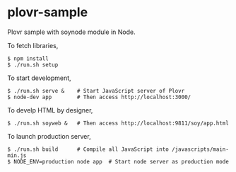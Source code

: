plovr-sample
============

Plovr sample with soynode module in Node.

To fetch libraries,
```
$ npm install
$ ./run.sh setup
```

To start development,
```
$ ./run.sh serve &    # Start JavaScript server of Plovr
$ node-dev app        # Then access http://localhost:3000/
```

To develp HTML by designer,
```
$ ./run.sh soyweb &   # Then access http://localhost:9811/soy/app.html
```

To launch production server,
```
$ ./run.sh build      # Compile all JavaScript into /javascripts/main-min.js
$ NODE_ENV=production node app  # Start node server as production mode
```


